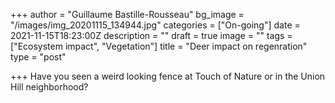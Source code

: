 +++
author = "Guillaume Bastille-Rousseau"
bg_image = "/images/img_20201115_134944.jpg"
categories = ["On-going"]
date = 2021-11-15T18:23:00Z
description = ""
draft = true
image = ""
tags = ["Ecosystem impact", "Vegetation"]
title = "Deer impact on regenration"
type = "post"

+++
Have you seen a weird looking fence at Touch of Nature or in the Union Hill neighborhood? 